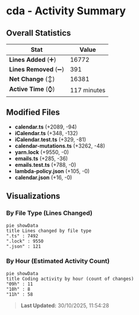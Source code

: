# cda - Activity Summary 

## Overall Statistics

| Stat                   | Value                                                             |
| ---------------------- | ----------------------------------------------------------------- |
| **Lines Added** (➕)   | 16772                                          |
| **Lines Removed** (➖) | 391                                        |
| **Net Change** (↕)    | 16381                |
| **Active Time** (⌚)   | 117 minutes |


## Modified Files
- **calendar.ts** (+2089, -94)
- **iCalendar.ts** (+348, -132)
- **iCalendar.test.ts** (+329, -81)
- **calendar-mutations.ts** (+3262, -48)
- **yarn.lock** (+9550, -0)
- **emails.ts** (+285, -36)
- **emails.test.ts** (+788, -0)
- **lambda-policy.json** (+105, -0)
- **calendar.json** (+16, -0)

## Visualizations

### By File Type (Lines Changed)

```mermaid
pie showData
title Lines changed by file type
".ts" : 7492
".lock" : 9550
".json" : 121
```

### By Hour (Estimated Activity Count)

```mermaid
pie showData
title Coding activity by hour (count of changes)
"09h" : 11
"10h" : 8
"11h" : 58
```


> **Last Updated:** 30/10/2025, 11:54:28